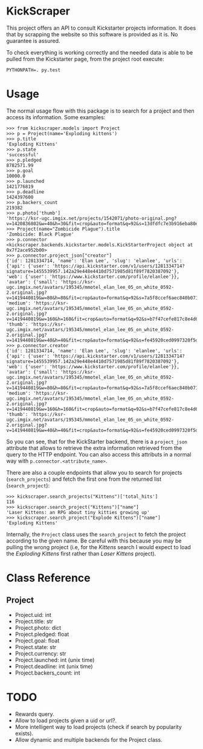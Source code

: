 # KickScraper

This project offers an API to consult Kickstarter projects information. It does that by scrapping the website so this software is provided as it is. No guarantee is assured.

To check everything is working correctly and the needed data is able to be pulled from the Kickstarter page, from the project root execute:

`PYTHONPATH=. py.test`

# Usage

The normal usage flow with this package is to search for a project and then access its information. Some examples:

```
>>> from kickscraper.models import Project
>>> p = Project(name='Exploding kittens')
>>> p.title
'Exploding Kittens'
>>> p.state
'successful'
>>> p.pledged
8782571.99
>>> p.goal
10000.0
>>> p.launched
1421776819
>>> p.deadline
1424397600
>>> p.backers_count
219382
>>> p.photo['thumb']
'https://ksr-ugc.imgix.net/projects/1542071/photo-original.png?v=1420836802&w=40&h=30&fit=crop&auto=format&q=92&s=13dfdfc7e3b916eba80e19fdea09ebd9'
>>> Project(name="Zombicide Plague").title
'Zombicide: Black Plague'
>>> p.connector
<kickscraper.backends.kickstarter.models.KickStarterProject object at 0x7f2ace952b00>
>>> p.connector.project_json["creator"]
{'id': 1281334714, 'name': 'Elan Lee', 'slug': 'elanlee', 'urls': {'api': {'user': 'https://api.kickstarter.com/v1/users/1281334714?signature=1455539957.142a29e448e4410d7571985d81f89f7820387092'}, 'web': {'user': 'https://www.kickstarter.com/profile/elanlee'}}, 'avatar': {'small': 'https://ksr-ugc.imgix.net/avatars/195345/mmotel_elan_lee_05_on_white_0592-2.original.jpg?v=1419440819&w=80&h=80&fit=crop&auto=format&q=92&s=7a5f8ccef6aec840b071b227f0c8857f', 'medium': 'https://ksr-ugc.imgix.net/avatars/195345/mmotel_elan_lee_05_on_white_0592-2.original.jpg?v=1419440819&w=160&h=160&fit=crop&auto=format&q=92&s=b7f47cefe817c8e4d60e8fb6bc59312b', 'thumb': 'https://ksr-ugc.imgix.net/avatars/195345/mmotel_elan_lee_05_on_white_0592-2.original.jpg?v=1419440819&w=40&h=40&fit=crop&auto=format&q=92&s=fe45920ced0997320f5d5a60321fbde7'}}
>>> p.connector.creator
{'id': 1281334714, 'name': 'Elan Lee', 'slug': 'elanlee', 'urls': {'api': {'user': 'https://api.kickstarter.com/v1/users/1281334714?signature=1455539957.142a29e448e4410d7571985d81f89f7820387092'}, 'web': {'user': 'https://www.kickstarter.com/profile/elanlee'}}, 'avatar': {'small': 'https://ksr-ugc.imgix.net/avatars/195345/mmotel_elan_lee_05_on_white_0592-2.original.jpg?v=1419440819&w=80&h=80&fit=crop&auto=format&q=92&s=7a5f8ccef6aec840b071b227f0c8857f', 'medium': 'https://ksr-ugc.imgix.net/avatars/195345/mmotel_elan_lee_05_on_white_0592-2.original.jpg?v=1419440819&w=160&h=160&fit=crop&auto=format&q=92&s=b7f47cefe817c8e4d60e8fb6bc59312b', 'thumb': 'https://ksr-ugc.imgix.net/avatars/195345/mmotel_elan_lee_05_on_white_0592-2.original.jpg?v=1419440819&w=40&h=40&fit=crop&auto=format&q=92&s=fe45920ced0997320f5d5a60321fbde7'}}
```

So you can see, that for the KickStarter backend, there is a `project_json` attribute that allows to retrieve the extra information retrieved from the query to the HTTP endpoint. You can also access this attributs in a normal way with `p.connector.<attribute_name>`.

There are also a couple endpoints that allow you to search for projects (`search_projects`) and fetch the first one from the returned list (`search_project`):

```
>>> kickscraper.search_projects("Kittens")['total_hits']
116
>>> kickscraper.search_project("Kittens")["name"]
'Laser Kittens: an RPG about tiny kitties growing up'
>>> kickscraper.search_project("Explode Kittens")["name"]
'Exploding Kittens'
```

Internally, the `Project` class uses the `search_project` to fetch the project according to the given name. Be careful with this because you may be pulling the wrong project (i.e, for the _Kittens_ search I would expect to load the _Exploding Kittens_ first rather than _Laser Kittens_ project).

# Class Reference

## Project

- Project.uid: int
- Project.title: str
- Project.photo: dict
- Project.pledged: float
- Project.goal: float
- Project.state: str
- Project.currency: str
- Project.launched: int (unix time)
- Project.deadline: int (unix time)
- Project.backers\_count: int


# TODO

- Rewards query.
- Allow to load projects given a uid or url?.
- More intelligent way to load projects (check if search by popularity exists).
- Allow dynamic and multiple backends for the Project class.

